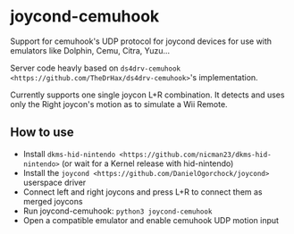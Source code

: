joycond-cemuhook
======

Support for cemuhook's UDP protocol for joycond devices for use with emulators like Dolphin, Cemu, Citra, Yuzu...

Server code heavly based on `ds4drv-cemuhook <https://github.com/TheDrHax/ds4drv-cemuhook>`'s implementation.

Currently supports one single joycon L+R combination. It detects and uses only the Right joycon's motion as to simulate a Wii Remote.

How to use
--------
- Install `dkms-hid-nintendo <https://github.com/nicman23/dkms-hid-nintendo>` (or wait for a Kernel release with hid-nintendo)
- Install the `joycond <https://github.com/DanielOgorchock/joycond>` userspace driver
- Connect left and right joycons and press L+R to connect them as merged joycons
- Run joycond-cemuhook: ``python3 joycond-cemuhook``
- Open a compatible emulator and enable cemuhook UDP motion input
